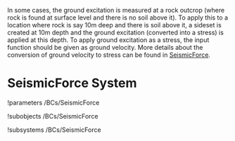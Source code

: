 In some cases, the ground excitation is measured at a rock outcrop (where rock is found at surface level and there is
no soil above it). To apply this to a location where rock is say $10$m deep and there is soil above it, a sideset is
created at $10$m depth and the ground excitation (converted into a stress) is applied at this depth. To apply ground
excitation as a stress, the input function should be given as ground velocity. More
details about the conversion of ground velocity to stress can be found in [SeismicForce](mastodon/SeismicForce.md).

# SeismicForce System
!parameters /BCs/SeismicForce

!subobjects /BCs/SeismicForce

!subsystems /BCs/SeismicForce
